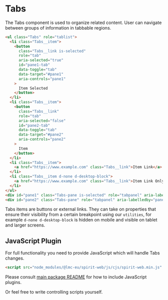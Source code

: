 # Tabs

The Tabs component is used to organize related content. User can navigate between
groups of information in tabbable regions.

```html
<ul class="Tabs" role="tablist">
  <li class="Tabs__item">
    <button
      class="Tabs__link is-selected"
      role="tab"
      aria-selected="true"
      id="pane1-tab"
      data-toggle="tab"
      data-target="#pane1"
      aria-controls="pane1"
    >
      Item Selected
    </button>
  </li>
  <li class="Tabs__item">
    <button
      class="Tabs__link"
      role="tab"
      aria-selected="false"
      id="pane2-tab"
      data-toggle="tab"
      data-target="#pane2"
      aria-controls="pane2"
    >
      Item
    </button>
  </li>
  <li class="Tabs__item">
    <a href="https://www.example.com" class="Tabs__link">Item Link</a>
  </li>
  <li class="Tabs__item d-none d-desktop-block">
    <a href="https://www.example.com" class="Tabs__link">Item Link Only Desktop</a>
  </li>
</ul>
<div id="pane1" class="Tabs-pane is-selected" role="tabpanel" aria-labelledby="pane1-tab">Pane 1</div>
<div id="pane2" class="Tabs-pane" role="tabpanel" aria-labelledby="pane2-tab">Pane 2</div>
```

Tabs items are buttons or external links. They can take on properties that ensure their
visibility from a certain breakpoint using our `utilities`, for example
`d-none d-desktop-block` is hidden on mobile and visible on tablet and larger screens.

## JavaScript Plugin

For full functionality you need to provide JavaScript which will handle Tabs changes.

```html
<script src="node_modules/@lmc-eu/spirit-web/js/cjs/spirit-web.min.js" async></script>
```

Please consult [main package README][web-readme] for how to include JavaScript plugins.

Or feel free to write controlling scripts yourself.

[web-readme]: https://github.com/lmc-eu/spirit-design-system/blob/main/packages/web/README.md
